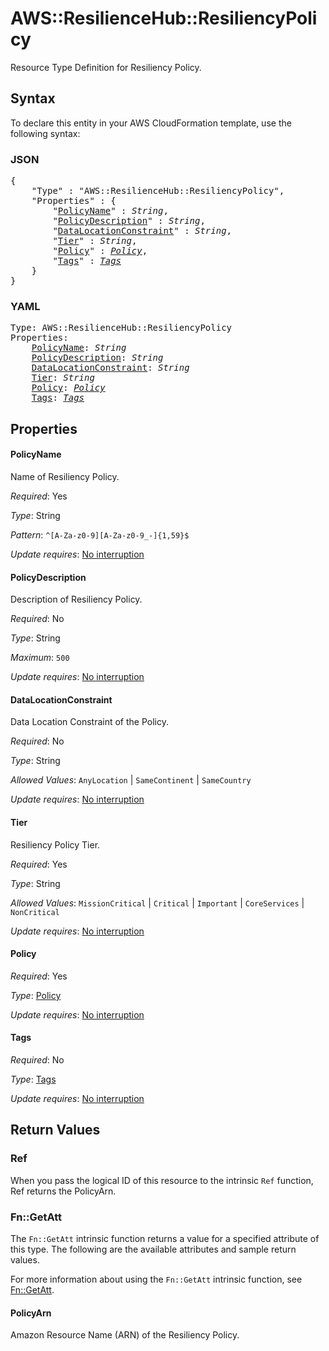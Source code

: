 # AWS::ResilienceHub::ResiliencyPolicy

Resource Type Definition for Resiliency Policy.

## Syntax

To declare this entity in your AWS CloudFormation template, use the following syntax:

### JSON

<pre>
{
    "Type" : "AWS::ResilienceHub::ResiliencyPolicy",
    "Properties" : {
        "<a href="#policyname" title="PolicyName">PolicyName</a>" : <i>String</i>,
        "<a href="#policydescription" title="PolicyDescription">PolicyDescription</a>" : <i>String</i>,
        "<a href="#datalocationconstraint" title="DataLocationConstraint">DataLocationConstraint</a>" : <i>String</i>,
        "<a href="#tier" title="Tier">Tier</a>" : <i>String</i>,
        "<a href="#policy" title="Policy">Policy</a>" : <i><a href="policy.md">Policy</a></i>,
        "<a href="#tags" title="Tags">Tags</a>" : <i><a href="tags.md">Tags</a></i>
    }
}
</pre>

### YAML

<pre>
Type: AWS::ResilienceHub::ResiliencyPolicy
Properties:
    <a href="#policyname" title="PolicyName">PolicyName</a>: <i>String</i>
    <a href="#policydescription" title="PolicyDescription">PolicyDescription</a>: <i>String</i>
    <a href="#datalocationconstraint" title="DataLocationConstraint">DataLocationConstraint</a>: <i>String</i>
    <a href="#tier" title="Tier">Tier</a>: <i>String</i>
    <a href="#policy" title="Policy">Policy</a>: <i><a href="policy.md">Policy</a></i>
    <a href="#tags" title="Tags">Tags</a>: <i><a href="tags.md">Tags</a></i>
</pre>

## Properties

#### PolicyName

Name of Resiliency Policy.

_Required_: Yes

_Type_: String

_Pattern_: <code>^[A-Za-z0-9][A-Za-z0-9_\-]{1,59}$</code>

_Update requires_: [No interruption](https://docs.aws.amazon.com/AWSCloudFormation/latest/UserGuide/using-cfn-updating-stacks-update-behaviors.html#update-no-interrupt)

#### PolicyDescription

Description of Resiliency Policy.

_Required_: No

_Type_: String

_Maximum_: <code>500</code>

_Update requires_: [No interruption](https://docs.aws.amazon.com/AWSCloudFormation/latest/UserGuide/using-cfn-updating-stacks-update-behaviors.html#update-no-interrupt)

#### DataLocationConstraint

Data Location Constraint of the Policy.

_Required_: No

_Type_: String

_Allowed Values_: <code>AnyLocation</code> | <code>SameContinent</code> | <code>SameCountry</code>

_Update requires_: [No interruption](https://docs.aws.amazon.com/AWSCloudFormation/latest/UserGuide/using-cfn-updating-stacks-update-behaviors.html#update-no-interrupt)

#### Tier

Resiliency Policy Tier.

_Required_: Yes

_Type_: String

_Allowed Values_: <code>MissionCritical</code> | <code>Critical</code> | <code>Important</code> | <code>CoreServices</code> | <code>NonCritical</code>

_Update requires_: [No interruption](https://docs.aws.amazon.com/AWSCloudFormation/latest/UserGuide/using-cfn-updating-stacks-update-behaviors.html#update-no-interrupt)

#### Policy

_Required_: Yes

_Type_: <a href="policy.md">Policy</a>

_Update requires_: [No interruption](https://docs.aws.amazon.com/AWSCloudFormation/latest/UserGuide/using-cfn-updating-stacks-update-behaviors.html#update-no-interrupt)

#### Tags

_Required_: No

_Type_: <a href="tags.md">Tags</a>

_Update requires_: [No interruption](https://docs.aws.amazon.com/AWSCloudFormation/latest/UserGuide/using-cfn-updating-stacks-update-behaviors.html#update-no-interrupt)

## Return Values

### Ref

When you pass the logical ID of this resource to the intrinsic `Ref` function, Ref returns the PolicyArn.

### Fn::GetAtt

The `Fn::GetAtt` intrinsic function returns a value for a specified attribute of this type. The following are the available attributes and sample return values.

For more information about using the `Fn::GetAtt` intrinsic function, see [Fn::GetAtt](https://docs.aws.amazon.com/AWSCloudFormation/latest/UserGuide/intrinsic-function-reference-getatt.html).

#### PolicyArn

Amazon Resource Name (ARN) of the Resiliency Policy.
